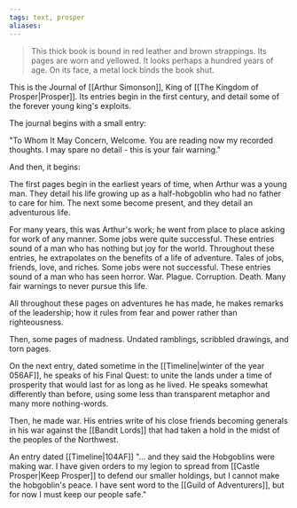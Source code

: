 ```yaml
---
tags: text, prosper
aliases:
---
```

> This thick book is bound in red leather and brown strappings. Its pages are worn and yellowed. It looks perhaps a hundred years of age. On its face, a metal lock binds the book shut.

This is the Journal of [[Arthur Simonson]], King of [[The Kingdom of Prosper|Prosper]]. Its entries begin in the first century, and detail some of the forever young king's exploits. 

The journal begins with a small entry:

"To Whom It May Concern,
Welcome. You are reading now my recorded thoughts. I may spare no detail - this is your fair warning."

And then, it begins:

The first pages begin in the earliest years of time, when Arthur was a young man. They detail his life growing up as a half-hobgoblin who had no father to care for him. The next some become present, and they detail an adventurous life. 

For many years, this was Arthur's work; he went from place to place asking for work of any manner. Some jobs were quite successful. These entries sound of a man who has nothing but joy for the world. Throughout these entries, he extrapolates on the benefits of a life of adventure. Tales of jobs, friends, love, and riches. Some jobs were not successful. These entries sound of a man who has seen horror. War. Plague. Corruption. Death. Many fair warnings to never pursue this life.

All throughout these pages on adventures he has made, he makes remarks of the leadership; how it rules from fear and power rather than righteousness.

Then, some pages of madness. Undated ramblings, scribbled drawings, and torn pages. 

On the next entry, dated sometime in the [[Timeline|winter of the year 056AF]], he speaks of his Final Quest: to unite the lands under a time of prosperity that would last for as long as he lived. He speaks somewhat differently than before, using some less than transparent metaphor and many more nothing-words.

Then, he made war. His entries write of his close friends becoming generals in his war against the [[Bandit Lords]] that had taken a hold in the midst of the peoples of the Northwest. 




An entry dated [[Timeline|104AF]]
"... and they said the Hobgoblins were making war. I have given orders to my legion to spread from [[Castle Prosper|Keep Prosper]] to defend our smaller holdings, but I cannot make the hobgoblin's peace. I have sent word to the [[Guild of Adventurers]], but for now I must keep our people safe."
